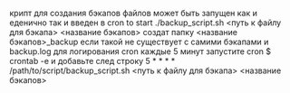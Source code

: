 крипт для создания бэкапов файлов может быть запущен как и еденично так и введен в cron 
to start
./backup_script.sh <путь к файлу для бэкапа> <название бэкапов>
создат папку <название бэкапов>_backup если такой не существует с самими бэкапами и backup.log для логирования
cron каждые 5 минут
запустите cron
$ crontab -e
и добавьте след строку
5 * * * * /path/to/script/backup_script.sh <путь к файлу для бэкапа> <название бэкапов>